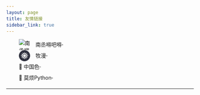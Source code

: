 ```yaml
---
layout: page
title: 友情链接
sidebar_link: true
---
```

<style>
    .link-list li{
        list-style: none;overflow:hidden;
    }
    .link-list li img{
        height:30px;
        width:30px;
        display: block;
        float: left;
        margin-right: 15px;
    }
    .link-list li span{
        float:left;
        line-height: 30px;
    }
    
</style>
<ul style="margin: 10px;" class="link-list">
    <li>
    <a href="https://friday-go.icu" target="_blank" title="南丞嘚吧嘚"><img src="/assets/images/nancheng.ico" alt="南丞嘚吧嘚"> &nbsp;<span>南丞嘚吧嘚</span></a>
    </li>	
    <li>
        <a href="http://animtv.cn/" target="_blank" title="牧漫"><img src="/assets/images/muma.png" alt="牧漫"> &nbsp;<span>牧漫</span></a>
    </li>
    <li>
        <a href="http://zhongguose.com/" target="_blank" title="中国色"> &nbsp;<span> 🔗 中国色</span></a>
    </li>	
    <li>
        <a href="https://morvanzhou.github.io/" target="_blank" title="莫烦Python"> &nbsp;<span> 🔗 莫烦Python</span></a>
    </li> 
</ul>


---



